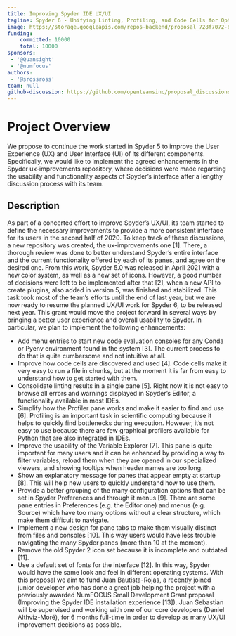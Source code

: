 ```yaml
---
title: Improving Spyder IDE UX/UI
tagline: Spyder 6 - Unifying Linting, Profiling, and Code Cells for Optimal Python Coding
image: https://storage.googleapis.com/repos-backend/proposal_728f7072-826e-4bb0-8e84-cfbf2b6c2770.png
funding:
    committed: 10000
    total: 10000
sponsors:
 - '@Quansight'
 - '@numfocus'
authors: 
 - '@srossross'
team: null
github-discussion: https://github.com/openteamsinc/proposal_discussions/discussions/151
---
```


# Project Overview

We propose to continue the work started in Spyder 5 to improve the User Experience (UX) and User Interface (UI) of its different components. Specifically, we would like to implement the agreed enhancements in the Spyder ux-improvements repository, where decisions were made regarding the usability and functionality aspects of Spyder’s interface after a lengthy discussion process with its team.

## Description

As part of a concerted effort to improve Spyder’s UX/UI, its team started to define the necessary improvements to provide a more consistent interface for its users in the second half of 2020. To keep track of these discussions, a new repository was created, the ux-improvements one [1]. There, a thorough review was done to better understand Spyder’s entire interface and the current functionality offered by each of its panes, and agree on the desired one. From this work, Spyder 5.0 was released in April 2021 with a new color system, as well as a new set of icons. However, a good number of decisions were left to be implemented after that [2], when a new API to create plugins, also added in version 5, was finished and stabilized. This task took most of the team’s efforts until the end of last year, but we are now ready to resume the planned UX/UI work for Spyder 6, to be released next year.
This grant would move the project forward in several ways by bringing a better user experience and overall usability to Spyder. In particular, we plan to implement the following enhancements:

* Add menu entries to start new code evaluation consoles for any Conda or Pyenv environment found in the system [3]. The current process to do that is quite cumbersome and not intuitive at all.
* Improve how code cells are discovered and used [4]. Code cells make it very easy to run a file in chunks, but at the moment it is far from easy to understand how to get started with them.
* Consolidate linting results in a single pane [5]. Right now it is not easy to browse all errors and warnings displayed in Spyder’s Editor, a functionality available in most IDEs.
* Simplify how the Profiler pane works and make it easier to find and use [6]. Profiling is an important task in scientific computing because it helps to quickly find bottlenecks during execution. However, it’s not easy to use because there are few graphical profilers available for Python that are also integrated in IDEs.
* Improve the usability of the Variable Explorer [7]. This pane is quite important for many users and it can be enhanced by providing a way to filter variables, reload them when they are opened in our specialized viewers, and showing tooltips when header names are too long.
* Show an explanatory message for panes that appear empty at startup [8]. This will help new users to quickly understand how to use them.
* Provide a better grouping of the many configuration options that can be set in Spyder Preferences and through it menus [9]. There are some pane entries in Preferences (e.g. the Editor one) and menus (e.g. Source) which have too many options without a clear structure, which make them difficult to navigate.
* Implement a new design for pane tabs to make them visually distinct from files and consoles [10]. This way users would have less trouble navigating the many Spyder panes (more than 10 at the moment).
* Remove the old Spyder 2 icon set because it is incomplete and outdated [11].
* Use a default set of fonts for the interface [12]. In this way, Spyder would have the same look and feel in different operating systems.
With this proposal we aim to fund Juan Bautista-Rojas, a recently joined junior developer who has done a great job helping the project with a previously awarded NumFOCUS Small Development Grant proposal (Improving the Spyder IDE installation experience [13]). Juan Sebastian will be supervised and working with one of our core developers (Daniel Althviz-Moré), for 6 months full-time in order to develop as many UX/UI improvement decisions as possible.
